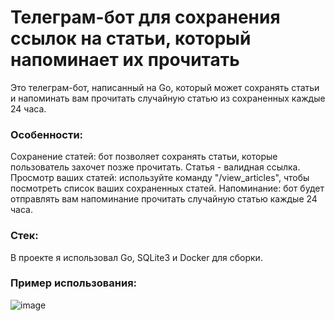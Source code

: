 # Телеграм-бот для сохранения ссылок на статьи, который напоминает их прочитать
Это телеграм-бот, написанный на Go, который может сохранять статьи и напоминать вам прочитать случайную статью из сохраненных каждые 24 часа.

### Особенности:
Сохранение статей: бот позволяет сохранять статьи, которые пользователь захочет позже прочитать. Статья - валидная ссылка.
Просмотр ваших статей: используйте команду "/view_articles", чтобы посмотреть список ваших сохраненных статей.
Напоминание: бот будет отправлять вам напоминание прочитать случайную статью каждые 24 часа.

### Стек:
В проекте я использовал Go, SQLite3 и Docker для сборки.

### Пример использования:
![image](https://github.com/sssyrbu/read-later-telegram-bot/assets/68150627/01a0f981-0487-4531-90df-87831ee2403e)
